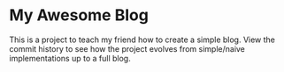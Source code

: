 My Awesome Blog
===============

This is a project to teach my friend how to create a simple blog. View the commit history to see how the project evolves from simple/naive implementations up to a full blog.

